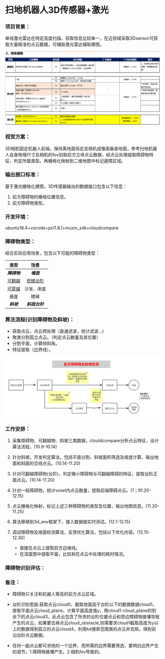 # 扫地机器人3D传感器+激光

### 项目背景：

单线激光雷达在特定高度扫描，获取信息比较单一，在近视域采取3Dsensor可获取大量精准的点云数据，可辅助激光雷达辅助建图。

![avoid](扫地机器人双目视觉识别障碍物.assets/avoid.png)

### 视觉方案：

3D相机固定机器人前端，保持离地面恒定且相机成像面垂直地面，参考扫地机器人自身物理尺寸及相机的fov划取前方立体点云数据，经点云处理提取障碍物特征，判定所属类型。再栅格化映射到二维地图中标记避障区域。

### 输出接口标准：

基于激光栅格化建图，3D传感器输出的数据接口包含以下信息：

1. 前方障碍物的栅格位置信息。
2. 前方障碍物类型。

### 开发环境：

ubuntu18.4+vscode+pcl1.8.1+muxin_sdk+cloudcompare

### 障碍物类型：

结合实际应用场景，包含以下可能的障碍物类型：

|     类型      |      场景       |
| :-----------: | :-------------: |
| ***障碍物***  |   ***墙面***    |
| <u>可翻越</u> | <u>低矮台阶</u> |
| <u>可穿越</u> |   沙发、床底    |
|     悬崖      |      楼梯       |
|  ***斜坡***   | ***斜面台阶***  |



### 算法流程(识别障碍物及斜坡)：

- 获取点云，点云预处理（直通滤波，统计滤波...)
- 聚类分割孤立点云。（判定点云数量及其位置）
- 分割平面，计算倾斜角。
- 特征提取（边界线）。



![](扫地机器人双目视觉识别障碍物.assets/未命名文件-1601003466169.png)



### 工作安排：

1. 采集障碍物、可翻越物、斜坡三类数据，clouldcompare分析点云特征，设计算法流程。(10.9-10.14)

2. 针对斜坡，开发判定算法，包括平面分割、斜坡面积筛选及坡度计算，输出地面和斜面的交线点云。(10.14-11.20)

3. 针对可翻越障碍物(台阶)，判定微小障碍物与可翻越障碍的特征，提取台阶正面点云。(10.14-11.20)

4. 针对一般障碍物，统计voxel内点云数量，提取前端障碍点云。(1；91.20-12.15)

5. 点云栅格化映射，标记上述三种障碍物的类型及位置，输出地图信息。(11.20-11.25)
   
6. 算法移植到3d_env框架下，接入数据接实时测试。(12.1-12.15)

7. 调试障碍物及坡面检测算法，反馈优化算法，包括以下优化内容。(12.15-12.30)

   - 直接在点云上提取前方边缘线。
   - 在深度图中提取平面，比较和在点云中处理的耗时情况。

   

### 障碍物识别评估：



### 备注：

- 障碍物只关注和机器人等高的前方点云区域。

- 台阶识别思路:获取点云cloud0，截取地面高于台阶以下的数据数据cloud1，提取平面点云cloud_plane，计算平面高度值y，用cloud1-cloud_plane的到余下的点云cloud3，此点云包含了所求的台阶位置点云和旁边障碍物接壤导致产生的点云，如果要去掉点云cloud_obstacle,则需要求cloud1截取高度为y以上的数据得到孤立的点云cloud4，利用kd搜索范围类的点云并去除。得到前沿台阶点云数据。
- 任何一副点云都可求他的一个边界，而所需的边界需要筛选，要明白边界产生的调节。1.障碍物接壤产生。2.相机fov导致的。